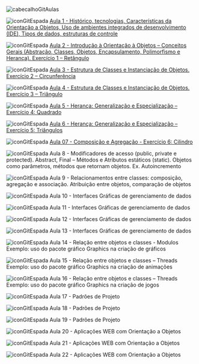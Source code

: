 ![cabecalhoGitAulas](https://github.com/brunamota/POO/assets/66503956/64f060e7-791e-4362-8981-997c6d17dd9d)

![iconGitEspada](https://github.com/brunamota/POO/assets/66503956/84416920-6afb-43fb-b2a6-fdcc43741352) [Aula 1 - Histórico, tecnologias, Características da Orientação a Objetos, Uso de ambientes integrados de desenvolvimento (IDE), Tipos de dados, estruturas de controle](https://github.com/brunamota/POO/files/15018180/Aula.1.-.Introducao.pdf)

![iconGitEspada](https://github.com/brunamota/POO/assets/66503956/84416920-6afb-43fb-b2a6-fdcc43741352) [Aula 2 - Introdução à Orientação à Objetos – Conceitos Gerais (Abstração, Classes, Objetos, Encapsulamento, Polimorfismo e Herança). Exercício 1 – Retângulo](https://github.com/brunamota/POO/blob/main/Aulas/Aula02.md)

![iconGitEspada](https://github.com/brunamota/POO/assets/66503956/84416920-6afb-43fb-b2a6-fdcc43741352) [Aula 3 - Estrutura de Classes e Instanciação de Objetos. Exercício 2 – Circunferência](https://github.com/brunamota/POO/blob/main/Aulas/Aula03.md)

![iconGitEspada](https://github.com/brunamota/POO/assets/66503956/84416920-6afb-43fb-b2a6-fdcc43741352) [Aula 4 - Estrutura de Classes e Instanciação de Objetos. Exercício 3 – Triângulo](https://github.com/brunamota/POO/blob/main/Aulas/Aula04.md)

![iconGitEspada](https://github.com/brunamota/POO/assets/66503956/84416920-6afb-43fb-b2a6-fdcc43741352) [Aula 5 - Herança: Generalização e Especialização – Exercício 4: Quadrado](https://github.com/brunamota/POO/blob/main/Aulas/Aula05.md)

![iconGitEspada](https://github.com/brunamota/POO/assets/66503956/84416920-6afb-43fb-b2a6-fdcc43741352) [Aula 6 - Herança: Generalização e Especialização – Exercício 5: Triângulos](https://github.com/brunamota/POO/blob/main/Aulas/Aula06.md)

![iconGitEspada](https://github.com/brunamota/POO/assets/66503956/84416920-6afb-43fb-b2a6-fdcc43741352) [Aula 07 - Composição e Agregação - Exercício 6: Cilindro](https://github.com/brunamota/POO/blob/main/Aulas/Aula07.md)

![iconGitEspada](https://github.com/brunamota/POO/assets/66503956/84416920-6afb-43fb-b2a6-fdcc43741352) Aula 8 - Modificadores de acesso (public, private e protected). Abstract, Final – Métodos e Atributos estáticos (static). Objetos como parâmetros, métodos que retornam objetos. Ex. Autoincremento

![iconGitEspada](https://github.com/brunamota/POO/assets/66503956/84416920-6afb-43fb-b2a6-fdcc43741352) Aula 9 - Relacionamentos entre classes: composição, agregação e associação. Atribuição entre objetos, comparação de objetos

![iconGitEspada](https://github.com/brunamota/POO/assets/66503956/84416920-6afb-43fb-b2a6-fdcc43741352) Aula 10 - Interfaces Gráficas de gerenciamento de dados

![iconGitEspada](https://github.com/brunamota/POO/assets/66503956/84416920-6afb-43fb-b2a6-fdcc43741352) Aula 11 - Interfaces Gráficas de gerenciamento de dados

![iconGitEspada](https://github.com/brunamota/POO/assets/66503956/84416920-6afb-43fb-b2a6-fdcc43741352) Aula 12 - Interfaces Gráficas de gerenciamento de dados

![iconGitEspada](https://github.com/brunamota/POO/assets/66503956/84416920-6afb-43fb-b2a6-fdcc43741352) Aula 13 - Interfaces Gráficas de gerenciamento de dados

![iconGitEspada](https://github.com/brunamota/POO/assets/66503956/84416920-6afb-43fb-b2a6-fdcc43741352) Aula 14 - Relação entre objetos e classes - Modulos Exemplo: uso do pacote gráfico Graphics na criação de gráficos

![iconGitEspada](https://github.com/brunamota/POO/assets/66503956/84416920-6afb-43fb-b2a6-fdcc43741352) Aula 15 - Relação entre objetos e classes – Threads Exemplo: uso do pacote gráfico Graphics na criação de animações

![iconGitEspada](https://github.com/brunamota/POO/assets/66503956/84416920-6afb-43fb-b2a6-fdcc43741352) Aula 16 - Relação entre objetos e classes – Threads Exemplo: uso do pacote gráfico Graphics na criação de jogos

![iconGitEspada](https://github.com/brunamota/POO/assets/66503956/84416920-6afb-43fb-b2a6-fdcc43741352) Aula 17 - Padrões de Projeto

![iconGitEspada](https://github.com/brunamota/POO/assets/66503956/84416920-6afb-43fb-b2a6-fdcc43741352) Aula 18 - Padrões de Projeto

![iconGitEspada](https://github.com/brunamota/POO/assets/66503956/84416920-6afb-43fb-b2a6-fdcc43741352) Aula 19 - Padrões de Projeto

![iconGitEspada](https://github.com/brunamota/POO/assets/66503956/84416920-6afb-43fb-b2a6-fdcc43741352) Aula 20 - Aplicações WEB com Orientação a Objetos

![iconGitEspada](https://github.com/brunamota/POO/assets/66503956/84416920-6afb-43fb-b2a6-fdcc43741352) Aula 21 - Aplicações WEB com Orientação a Objetos

![iconGitEspada](https://github.com/brunamota/POO/assets/66503956/84416920-6afb-43fb-b2a6-fdcc43741352) Aula 22 - Aplicações WEB com Orientação a Objetos
